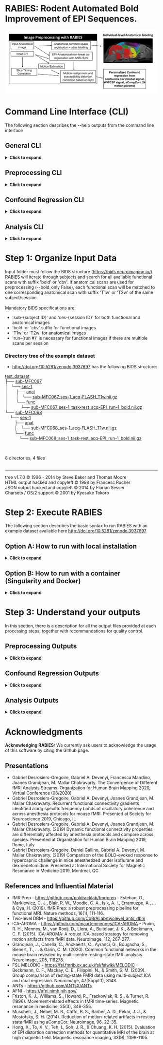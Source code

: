 # RABIES: Rodent Automated Bold Improvement of EPI Sequences.

![Processing Schema](https://github.com/Gab-D-G/pics/blob/master/processing_schema.jpg)

# Command Line Interface (CLI)

The following section describes the --help outputs from the command line interface 

## General CLI
<details><summary><b>Click to expand</b></summary>
<p>

```
usage: rabies [-h]
              [-p {Linear,MultiProc,SGE,SGEGraph,PBS,LSF,SLURM,SLURMGraph}]
              [--local_threads LOCAL_THREADS]
              [--scale_min_memory SCALE_MIN_MEMORY] [--min_proc MIN_PROC]
              Processing step ...

RABIES performs processing of rodent fMRI images. Can either run on datasets
that only contain EPI images, or both structural and EPI images.

optional arguments:
  -h, --help            show this help message and exit

Commands:
  The RABIES workflow is seperated into three different processing steps:
  preprocessing, confound regression and analysis. Outputs from the
  preprocessing provides the inputs for the subsequent confound regression,
  and finally analysis.

  Processing step       Description
    preprocess          Conducts preprocessing on an input dataset in BIDS
                        format. Preprocessing includes realignment for motion,
                        correction for susceptibility distortions through non-
                        linear registration, registration to a commonspace
                        atlas and associated masks, evaluation of confounding
                        timecourses, and includes various execution options
                        (see --help).
    confound_regression
                        Different options for confound regression are
                        available to apply directly on preprocessing outputs
                        from RABIES. Detrending and standardization of
                        timeseries is always applied. Otherwise only selected
                        confound regression and denoising strategies are
                        applied. The denoising steps are applied in the
                        following order: ICA-AROMA first, followed by
                        detrending, then regression of confound timeseries
                        orthogonal to the application of temporal filters
                        (nilearn.clean_img, Lindquist 2018), standardization
                        of timeseries, scrubbing, and finally smoothing.
    analysis            A few built-in resting-state functional connectivity
                        (FC) analysis options are provided to conduct rapid
                        analysis on the cleaned timeseries. The options
                        include seed-based FC, voxelwise or parcellated whole-
                        brain FC, group-ICA and dual regression.

Options for managing the execution of the workflow.:
  -p {Linear,MultiProc,SGE,SGEGraph,PBS,LSF,SLURM,SLURMGraph}, --plugin {Linear,MultiProc,SGE,SGEGraph,PBS,LSF,SLURM,SLURMGraph}
                        Specify the nipype plugin for workflow execution.
                        Consult nipype plugin documentation for detailed
                        options. Linear, MultiProc, SGE and SGEGraph have been
                        tested. (default: Linear)
  --local_threads LOCAL_THREADS
                        For local MultiProc execution, set the maximum number
                        of processors run in parallel, defaults to number of
                        CPUs. This option only applies to the MultiProc
                        execution plugin, otherwise it is set to 1. (default:
                        12)
  --scale_min_memory SCALE_MIN_MEMORY
                        For a parallel execution with MultiProc, the minimal
                        memory attributed to nodes can be scaled with this
                        multiplier to avoid memory crashes. (default: 1.0)
  --min_proc MIN_PROC   For SGE parallel processing, specify the minimal
                        number of nodes to be assigned to avoid memory
                        crashes. (default: 1)
```
</p>
</details>

## Preprocessing CLI
<details><summary><b>Click to expand</b></summary>
<p>

```
usage: rabies preprocess [-h] [-e] [--bias_cor_method {otsu_reg,thresh_reg}]
                         [--disable_anat_preproc] [--apply_despiking]
                         [--HMC_option {intraSubjectBOLD,0,1,2,3}]
                         [--HMC_transform {Rigid,Affine}] [--apply_slice_mc]
                         [--detect_dummy]
                         [--data_type {int16,int32,float32,float64}] [--debug]
                         [--coreg_script COREG_SCRIPT]
                         [--anat_reg_script ANAT_REG_SCRIPT]
                         [--template_reg_script TEMPLATE_REG_SCRIPT]
                         [--fast_commonspace]
                         [--nativespace_resampling NATIVESPACE_RESAMPLING]
                         [--commonspace_resampling COMMONSPACE_RESAMPLING]
                         [--anatomical_resampling ANATOMICAL_RESAMPLING]
                         [--cluster_type {local,sge,pbs,slurm}]
                         [--walltime WALLTIME] [--TR TR] [--no_STC]
                         [--tpattern {alt,seq}]
                         [--anat_template ANAT_TEMPLATE]
                         [--brain_mask BRAIN_MASK] [--WM_mask WM_MASK]
                         [--CSF_mask CSF_MASK] [--vascular_mask VASCULAR_MASK]
                         [--labels LABELS]
                         bids_dir output_dir

positional arguments:
  bids_dir              the root folder of the BIDS-formated input data
                        directory.
  output_dir            the output path to drop outputs from major
                        preprocessing steps.

optional arguments:
  -h, --help            show this help message and exit
  -e, --bold_only       Apply preprocessing with only EPI scans. commonspace
                        registration is executed through registration of the
                        EPI-generated template from ants_dbm to the anatomical
                        template. (default: False)
  --bias_cor_method {otsu_reg,thresh_reg}
                        Choose the algorithm for bias field correction of the
                        EPI before registration.otsu_reg will conduct an
                        initial serie of N4BiasFieldCorrection oriented by
                        Otsu masking method, followed by a rigid registration
                        to provide a brain mask orienting the final
                        correction.thresh_reg will instead use an initial
                        voxel intensity thresholding method for masking, and
                        will conduct a subsequent rigid registration to
                        provide a brain mask orienting the final correction.
                        (default: otsu_reg)
  --disable_anat_preproc
                        This option disables the preprocessing of anatomical
                        images before commonspace template generation.
                        (default: False)
  --apply_despiking     Whether to apply despiking of the EPI timeseries based
                        on AFNI's 3dDespike https://afni.nimh.nih.gov/pub/dist
                        /doc/program_help/3dDespike.html. (default: False)
  --HMC_option {intraSubjectBOLD,0,1,2,3}
                        Select an option for head motion realignment among the
                        pre-built options from https://github.com/ANTsX/ANTsR/
                        blob/60eefd96fedd16bceb4703ecd2cd5730e6843807/R/ants_m
                        otion_estimation.R. (default: intraSubjectBOLD)
  --HMC_transform {Rigid,Affine}
                        Select between Rigid and Affine registration for head
                        motion realignment. (default: Rigid)
  --apply_slice_mc      Whether to apply a slice-specific motion correction
                        after initial volumetric rigid correction. This second
                        motion correction can correct for interslice
                        misalignment resulting from within-TR motion.With this
                        option, motion corrections and the subsequent
                        resampling from registration are applied
                        sequentially,since the 2D slice registrations cannot
                        be concatenate with 3D transforms. (default: False)
  --detect_dummy        Detect and remove initial dummy volumes from the EPI,
                        and generate a reference EPI based on these volumes if
                        detected.Dummy volumes will be removed from the output
                        preprocessed EPI. (default: False)
  --data_type {int16,int32,float32,float64}
                        Specify data format outputs to control for file size.
                        (default: float32)
  --debug               Run in debug mode. (default: False)

Options for the registration steps. Built-in options for selecting registration scripts include 'Rigid', 'Affine', 'SyN' (non-linear), 'light_SyN', 'heavy_SyN', 'multiRAT', but can specify a custom registration script following the template script structure (see RABIES/rabies/shell_scripts/ for template).'Rigid', 'Affine' and 'SyN' options rely on an adaptive registration framework which adapts parameters to the images dimensions:
  --coreg_script COREG_SCRIPT
                        Specify EPI to anat coregistration script. (default:
                        SyN)
  --anat_reg_script ANAT_REG_SCRIPT
                        specify a registration script for the preprocessing of
                        the anatomical images. (default: Affine)
  --template_reg_script TEMPLATE_REG_SCRIPT
                        Registration script that will be used for registration
                        of the generated dataset template to the provided
                        commonspace atlas for masking and labeling. (default:
                        SyN)
  --fast_commonspace    Choosing this option will skip the generation of a
                        dataset template, and instead, each anatomical scan
                        will be individually registered to the commonspace
                        template using the --template_reg_script.Note that
                        this option, although faster, is expected to reduce
                        the quality of commonspace registration. (default:
                        False)

Options for the resampling of the EPI. Axis resampling specifications must follow the format 'dim1xdim2xdim3' (in mm) with the RAS axis convention (dim1=Right-Left, dim2=Anterior-Posterior, dim3=Superior-Inferior).:
  --nativespace_resampling NATIVESPACE_RESAMPLING
                        Can specify a resampling dimension for the nativespace
                        outputs. Must be of the form dim1xdim2xdim3 (in mm).
                        The original dimensions are conserved if 'origin' is
                        specified. (default: origin)
  --commonspace_resampling COMMONSPACE_RESAMPLING
                        Can specify a resampling dimension for the commonspace
                        outputs. Must be of the form dim1xdim2xdim3 (in mm).
                        The original dimensions are conserved if 'origin' is
                        specified.***this option specifies the resampling for
                        the --bold_only workflow (default: origin)
  --anatomical_resampling ANATOMICAL_RESAMPLING
                        To optimize the efficiency of registration, the
                        provided anatomical template is resampled based on the
                        provided input images. The dimension with the lowest
                        resolution among the provided anatomical images (EPI
                        images instead if --bold_only is True) is selected as
                        a basis for resampling the template to isotropic
                        resolution, if the provided resolution is lower than
                        the original resolution of the template.
                        Alternatively, the user can provide a custom
                        resampling dimension. This allows to accelerate
                        registration steps with minimal sampling dimensions.
                        (default: inputs_defined)

cluster options for running ants_dbm (options copied from twolevel_dbm.py)::
  --cluster_type {local,sge,pbs,slurm}
                        Choose the type of cluster system to submit jobs to
                        (default: local)
  --walltime WALLTIME   Option for job submission specifying requested time
                        per pairwise registration. (default: 20:00:00)

Specify Slice Timing Correction info that is fed to AFNI 3dTshift
    (https://afni.nimh.nih.gov/pub/dist/doc/program_help/3dTshift.html). The STC is applied in the
    anterior-posterior orientation, assuming slices were acquired in this direction.:
  --TR TR               Specify repetition time (TR) in seconds. (default:
                        1.0s)
  --no_STC              Select this option to ignore the STC step. (default:
                        False)
  --tpattern {alt,seq}  Specify if interleaved or sequential acquisition.
                        'alt' for interleaved, 'seq' for sequential. (default:
                        alt)

Provided commonspace atlas files.:
  --anat_template ANAT_TEMPLATE
                        Anatomical file for the commonspace template.
                        (default: /home/gabriel/RABIES-0.2.1/rabies/../templat
                        e_files/DSURQE_40micron_average.nii.gz)
  --brain_mask BRAIN_MASK
                        Brain mask for the template. (default: /home/gabriel/R
                        ABIES-0.2.1/rabies/../template_files/DSURQE_100micron_
                        mask.nii.gz)
  --WM_mask WM_MASK     White matter mask for the template. (default: /home/ga
                        briel/RABIES-0.2.1/rabies/../template_files/DSURQE_100
                        micron_eroded_WM_mask.nii.gz)
  --CSF_mask CSF_MASK   CSF mask for the template. (default: /home/gabriel/RAB
                        IES-0.2.1/rabies/../template_files/DSURQE_100micron_er
                        oded_CSF_mask.nii.gz)
  --vascular_mask VASCULAR_MASK
                        Can provide a mask of major blood vessels for
                        computing confound timeseries. The default mask was
                        generated by applying MELODIC ICA and selecting the
                        resulting component mapping onto major veins.
                        (Grandjean et al. 2020, NeuroImage; Beckmann et al.
                        2005) (default: /home/gabriel/RABIES-0.2.1/rabies/../t
                        emplate_files/vascular_mask.nii.gz)
  --labels LABELS       Atlas file with anatomical labels. (default: /home/gab
                        riel/RABIES-0.2.1/rabies/../template_files/DSURQE_40mi
                        cron_labels.nii.gz)
```

</p>
</details>

## Confound Regression CLI
<details><summary><b>Click to expand</b></summary>
<p>

```
usage: rabies confound_regression [-h] [--wf_name WF_NAME]
                                  [--commonspace_bold] [--TR TR]
                                  [--highpass HIGHPASS] [--lowpass LOWPASS]
                                  [--smoothing_filter SMOOTHING_FILTER]
                                  [--run_aroma] [--aroma_dim AROMA_DIM]
                                  [--conf_list [{WM_signal,CSF_signal,vascular_signal,global_signal,aCompCor,mot_6,mot_24,mean_FD} [{WM_signal,CSF_signal,vascular_signal,global_signal,aCompCor,mot_6,mot_24,mean_FD} ...]]]
                                  [--apply_scrubbing]
                                  [--scrubbing_threshold SCRUBBING_THRESHOLD]
                                  [--timeseries_interval TIMESERIES_INTERVAL]
                                  [--diagnosis_output]
                                  preprocess_out output_dir

positional arguments:
  preprocess_out        path to RABIES preprocessing output directory with the
                        datasinks.
  output_dir            path to drop confound regression output datasink.

optional arguments:
  -h, --help            show this help message and exit
  --wf_name WF_NAME     Can specify a name for the workflow of this confound
                        regression run, to avoid potential overlaps with
                        previous runs (can be useful if investigating multiple
                        strategies). (default: confound_regression_wf)
  --commonspace_bold    If should run confound regression on the commonspace
                        bold output. (default: False)
  --TR TR               Specify repetition time (TR) in seconds. (default:
                        1.0s)
  --highpass HIGHPASS   Specify highpass filter frequency. (default: None)
  --lowpass LOWPASS     Specify lowpass filter frequency. (default: None)
  --smoothing_filter SMOOTHING_FILTER
                        Specify smoothing filter size in mm. (default: None)
  --run_aroma           Whether to run ICA-AROMA or not. The classifier
                        implemented within RABIES is a slightly modified
                        version from the original (Pruim et al. 2015), with
                        parameters and masks adapted for rodent images.
                        (default: False)
  --aroma_dim AROMA_DIM
                        Can specify a number of dimension for the MELODIC run
                        before ICA-AROMA. (default: 0)
  --conf_list [{WM_signal,CSF_signal,vascular_signal,global_signal,aCompCor,mot_6,mot_24,mean_FD} [{WM_signal,CSF_signal,vascular_signal,global_signal,aCompCor,mot_6,mot_24,mean_FD} ...]]
                        list of nuisance regressors that will be applied on
                        voxel timeseries. mot_6 corresponds to the 6 rigid
                        body parameters, and mot_24 corresponds to the 6 rigid
                        parameters, their temporal derivative, and all 12
                        parameters squared (Friston et al. 1996). aCompCor
                        corresponds the timeseries of components from a PCA
                        conducted on the combined WM and CSF masks voxel
                        timeseries, including all components that together
                        explain 50 percent. of the variance, as in Muschelli
                        et al. 2014. (default: [])
  --apply_scrubbing     Whether to apply scrubbing or not. A temporal mask
                        will be generated based on the FD threshold. The
                        frames that exceed the given threshold together with 1
                        back and 2 forward frames will be masked out from the
                        data after the application of all other confound
                        regression steps (as in Power et al. 2012). (default:
                        False)
  --scrubbing_threshold SCRUBBING_THRESHOLD
                        Scrubbing threshold for the mean framewise
                        displacement in mm (averaged across the brain mask) to
                        select corrupted volumes. (default: 0.05)
  --timeseries_interval TIMESERIES_INTERVAL
                        Specify a time interval in the timeseries to keep.
                        e.g. "0,80". By default all timeseries are kept.
                        (default: all)
  --diagnosis_output    Run a diagnosis for each individual image by computing
                        melodic-ICA on the corrected timeseries,and compute a
                        tSNR map from the input uncorrected image. (default:
                        False)
```

</p>
</details>

## Analysis CLI
<details><summary><b>Click to expand</b></summary>
<p>

```
usage: rabies analysis [-h] [--seed_list [SEED_LIST [SEED_LIST ...]]]
                       [--FC_matrix] [--ROI_type {parcellated,voxelwise}]
                       [--group_ICA] [--TR TR] [--dim DIM] [--DR_ICA]
                       [--IC_file IC_FILE]
                       confound_regression_out output_dir

positional arguments:
  confound_regression_out
                        path to RABIES confound regression output directory
                        with the datasink.
  output_dir            the output path to drop analysis outputs.

optional arguments:
  -h, --help            show this help message and exit
  --seed_list [SEED_LIST [SEED_LIST ...]]
                        Can provide a list of seed .nii images that will be
                        used to evaluate seed-based correlation maps based on
                        Pearson's r.Each seed must consist of a binary mask
                        representing the ROI in commonspace. (default: [])

Options for performing a whole-brain timeseries correlation matrix analysis.:
  --FC_matrix           Choose this option to derive a whole-brain functional
                        connectivity matrix, based on the Pearson's r
                        correlation of regional timeseries for each subject
                        cleaned timeseries. (default: False)
  --ROI_type {parcellated,voxelwise}
                        Define the types of ROI to extract regional timeseries
                        for correlation matrix analysis. Options are
                        'parcellated', in which case the atlas labels provided
                        for preprocessing are used as ROIs, or 'voxelwise', in
                        which case all voxel timeseries are cross-correlated.
                        (default: parcellated)

Options for performing group-ICA using FSL's MELODIC on the whole dataset cleaned timeseries.Note that confound regression must have been conducted on commonspace outputs.:
  --group_ICA           Choose this option to conduct group-ICA. (default:
                        False)
  --TR TR               Specify repetition time (TR) in seconds. (default:
                        1.0s)
  --dim DIM             You can specify the number of ICA components to be
                        derived. The default uses an automatic estimation.
                        (default: 0)

Options for performing a dual regression analysis based on a previous group-ICA run from FSL's MELODIC. Note that confound regression must have been conducted on commonspace outputs.:
  --DR_ICA              Choose this option to conduct dual regression on each
                        subject timeseries. This analysis will output the
                        spatial maps corresponding to the linear coefficients
                        from the second linear regression. See
                        rabies.analysis_pkg.analysis_functions.dual_regression
                        for the specific code. (default: False)
  --IC_file IC_FILE     Option to provide a melodic_IC.nii.gz file with the
                        ICA components from a previous group-ICA run. If none
                        is provided, a group-ICA will be run with the dataset
                        cleaned timeseries. (default: None)
```

</p>
</details>

# Step 1: Organize Input Data

Input folder must follow the BIDS structure (https://bids.neuroimaging.io/). RABIES will iterate through subjects and search for all available functional scans with suffix 'bold' or 'cbv'.
If anatomical scans are used for preprocessing (--bold_only False), each functional scan will be matched to one corresponding anatomical scan with suffix 'T1w' or 'T2w' of the same subject/session.
<br/>
<br/>
Mandatory BIDS specifications are:
* 'sub-{subject ID}' and 'ses-{session ID}' for both functional and anatomical images
* 'bold' or 'cbv' suffix for functional images
* 'T1w' or 'T2w' for anatomical images
* 'run-{run #}' is necessary for functional images if there are multiple scans per session

### Directory tree of the example dataset
* http://doi.org/10.5281/zenodo.3937697 has the following BIDS structure:

<!DOCTYPE html>
<html>
<head>
 <meta http-equiv="Content-Type" content="text/html; charset=UTF-8">
 <meta name="Author" content="Made by 'tree'">
 <meta name="GENERATOR" content="$Version: $ tree v1.7.0 (c) 1996 - 2014 by Steve Baker, Thomas Moore, Francesc Rocher, Florian Sesser, Kyosuke Tokoro $">
  <!--
  BODY { font-family : ariel, monospace, sans-serif; }
  P { font-weight: normal; font-family : ariel, monospace, sans-serif; color: black; background-color: transparent;}
  B { font-weight: normal; color: black; background-color: transparent;}
  A:visited { font-weight : normal; text-decoration : none; background-color : transparent; margin : 0px 0px 0px 0px; padding : 0px 0px 0px 0px; display: inline; }
  A:link    { font-weight : normal; text-decoration : none; margin : 0px 0px 0px 0px; padding : 0px 0px 0px 0px; display: inline; }
  A:hover   { color : #000000; font-weight : normal; text-decoration : underline; background-color : yellow; margin : 0px 0px 0px 0px; padding : 0px 0px 0px 0px; display: inline; }
  A:active  { color : #000000; font-weight: normal; background-color : transparent; margin : 0px 0px 0px 0px; padding : 0px 0px 0px 0px; display: inline; }
  .VERSION { font-size: small; font-family : arial, sans-serif; }
  .NORM  { color: black;  background-color: transparent;}
  .FIFO  { color: purple; background-color: transparent;}
  .CHAR  { color: yellow; background-color: transparent;}
  .DIR   { color: blue;   background-color: transparent;}
  .BLOCK { color: yellow; background-color: transparent;}
  .LINK  { color: aqua;   background-color: transparent;}
  .SOCK  { color: fuchsia;background-color: transparent;}
  .EXEC  { color: green;  background-color: transparent;}
  -->
</head>
<body>
	<p>
	<a href="test_dataset">test_dataset</a><br>
	├── <a href="test_dataset/sub-MFC067/">sub-MFC067</a><br>
	│   └── <a href="test_dataset/sub-MFC067/ses-1/">ses-1</a><br>
	│   &nbsp;&nbsp;&nbsp; ├── <a href="test_dataset/sub-MFC067/ses-1/anat/">anat</a><br>
	│   &nbsp;&nbsp;&nbsp; │   └── <a href="test_dataset/sub-MFC067/ses-1/anat/sub-MFC067_ses-1_acq-FLASH_T1w.nii.gz">sub-MFC067_ses-1_acq-FLASH_T1w.nii.gz</a><br>
	│   &nbsp;&nbsp;&nbsp; └── <a href="test_dataset/sub-MFC067/ses-1/func/">func</a><br>
	│   &nbsp;&nbsp;&nbsp; &nbsp;&nbsp;&nbsp; └── <a href="test_dataset/sub-MFC067/ses-1/func/sub-MFC067_ses-1_task-rest_acq-EPI_run-1_bold.nii.gz">sub-MFC067_ses-1_task-rest_acq-EPI_run-1_bold.nii.gz</a><br>
	└── <a href="test_dataset/sub-MFC068/">sub-MFC068</a><br>
	&nbsp;&nbsp;&nbsp; └── <a href="test_dataset/sub-MFC068/ses-1/">ses-1</a><br>
	&nbsp;&nbsp;&nbsp; &nbsp;&nbsp;&nbsp; ├── <a href="test_dataset/sub-MFC068/ses-1/anat/">anat</a><br>
	&nbsp;&nbsp;&nbsp; &nbsp;&nbsp;&nbsp; │   └── <a href="test_dataset/sub-MFC068/ses-1/anat/sub-MFC068_ses-1_acq-FLASH_T1w.nii.gz">sub-MFC068_ses-1_acq-FLASH_T1w.nii.gz</a><br>
	&nbsp;&nbsp;&nbsp; &nbsp;&nbsp;&nbsp; └── <a href="test_dataset/sub-MFC068/ses-1/func/">func</a><br>
	&nbsp;&nbsp;&nbsp; &nbsp;&nbsp;&nbsp; &nbsp;&nbsp;&nbsp; └── <a href="test_dataset/sub-MFC068/ses-1/func/sub-MFC068_ses-1_task-rest_acq-EPI_run-1_bold.nii.gz">sub-MFC068_ses-1_task-rest_acq-EPI_run-1_bold.nii.gz</a><br>
	<br><br>
	</p>
	<p>

8 directories, 4 files
	<br><br>
	</p>
	<hr>
	<p class="VERSION">
		 tree v1.7.0 © 1996 - 2014 by Steve Baker and Thomas Moore <br>
		 HTML output hacked and copyleft © 1998 by Francesc Rocher <br>
		 JSON output hacked and copyleft © 2014 by Florian Sesser <br>
		 Charsets / OS/2 support © 2001 by Kyosuke Tokoro
	</p>
</body>
</html>

# Step 2: Execute RABIES
The following section describes the basic syntax to run RABIES with an example dataset available here http://doi.org/10.5281/zenodo.3937697

## Option A: How to run with local installation

<details><summary><b>Click to expand</b></summary>
<p>

**preprocess**
```sh
rabies -p MultiProc preprocess test_dataset/ preprocess_outputs/ --TR 1.0s --no_STC
```
First, this will run the minimal preprocessing step on the test dataset and store outputs into preprocess_outputs/ folder. The option -p MultiProc specifies to run the pipeline in parallel according to available local threads.
<br/>

**confound_regression**
```sh
rabies -p MultiProc confound_regression preprocess_outputs/ confound_regression_outputs/ --TR 1.0s --commonspace_bold --smoothing_filter 0.3 --conf_list WM_signal CSF_signal vascular_signal mot_6
```
Next, to conduct the modeling and regression of confounding sources, the confound_regression step can be run with custom options for denoising. In this case, we apply a highpass filtering at 0.01Hz, together with the voxelwise regression of the 6 rigid realignment parameters and the mean WM,CSF and vascular signal which are derived from masks provided along with the anatomical template. Finally, a smoothing filter 0.3mm is applied. We are running this on the commonspace outputs from preprocess (--commonspace_bold), since we will run analysis in commonspace in the next step.
<br/>

**analysis**
```sh
rabies -p MultiProc analysis confound_regression_outputs analysis_outputs/ --TR 1.0s --group_ICA --DR_ICA
```
Finally, RABIES has a few standard analysis options provided, which are specified in the Analysis documentation. In this example, we are going to run group independent component analysis (--group_ICA), using FSL's MELODIC function, followed by a dual regression (--DR_ICA) to back propagate the group components onto individual subjects.

</p>
</details>

## Option B: How to run with a container (Singularity and Docker)

<details><summary><b>Click to expand</b></summary>
<p>

Containers are independent computing environments which have their own dependencies installed to ensure consistent and reliable
execution of the software regardless of the user.
Singularity containers can be exported to remote high-performance computing platforms (e.g. computecanada).
<br/>
The main difference for the execution of a container consists in relating the paths for all relevant directories from the local
computer to the container's internal folders. This is done using -B for Singularity and -v for Docker. See below for examples:
<br/>

### Singularity execution

**preprocess**
```sh
singularity run -B $PWD/test_dataset:/test_dataset:ro \
-B $PWD/preprocess_outputs:/preprocess_outputs/ \
/path_to_singularity_image/rabies.sif -p MultiProc preprocess /test_dataset/ /preprocess_outputs/ --TR 1.0s --no_STC
```
<br/>

**confound_regression**
```sh
singularity run -B $PWD/test_dataset:/test_dataset:ro \
-B $PWD/preprocess_outputs:/preprocess_outputs/ \
-B $PWD/confound_regression_outputs:/confound_regression_outputs/ \
/path_to_singularity_image/rabies.sif -p MultiProc confound_regression /preprocess_outputs/ /confound_regression_outputs/ --TR 1.0s --highpass 0.01 --commonspace_bold --smoothing_filter 0.3 --conf_list WM_signal CSF_signal vascular_signal mot_6
```
Note here that the path to the dataset is still linked to the container with -B, even though it is not explicitely part of the inputs in the confound regression call. This is necessary since the paths used in the preprocess steps are still accessed in the background, and there will be an error if the paths are not kept consistent across processing steps.
<br/>

**analysis**
```sh
singularity run -B $PWD/test_dataset:/test_dataset:ro \
-B $PWD/preprocess_outputs:/preprocess_outputs/ \
-B $PWD/confound_regression_outputs:/confound_regression_outputs/ \
-B $PWD/analysis_outputs:/analysis_outputs/ \
/path_to_singularity_image/rabies.sif -p MultiProc analysis /confound_regression_outputs /analysis_outputs/ --TR 1.0s --group_ICA --DR_ICA
```
<br/>

### Docker execution
```sh
docker run -it --rm \
-v /local_input_folder_path:/nii_inputs:ro \
-v /local_output_folder_path:/outputs \
rabies preprocess /nii_inputs /outputs --further_execution_specifications
```
The docker execution has very similar syntax to the singularity execution, except that -B is replaced by -v, and some further specifications may be needed (e.g. -it, --rm).

</p>
</details>

# Step 3: Understand your outputs

In this section, there is a description for all the output files provided at each processing steps, together with recommandations for quality control.

## Preprocessing Outputs
<details><summary><b>Click to expand</b></summary>
<p>

Important outputs will be found in the datasink folders. All the different preprocessing outputs are found below:
- **anat_datasink**: Includes outputs specific to the anatomical preprocessing workflow
    - anat_preproc: preprocessed anatomical scans that are used for further registrations
    - anat_mask: brain mask in the anatomical native space
    - WM_mask: WM mask in the anatomical native space
    - CSF_mask: CSF mask in the anatomical native space
    - anat_labels: atlas labels in the anatomical native space
- **bold_datasink**: Includes corrected EPI timeseries (corrected_bold/ for native space and commonspace_bold/ for registered to commonspace), EPI masks and other key EPI outputs from the preprocessing workflow
    - input_bold: original raw EPI images used as inputs into the pipeline
    - corrected_bold: EPI timeseries after preprocessing in native space
    - corrected_bold_ref: reference 3D EPI image (temporal median) after correction
    - bold_brain_mask: brain mask in the corrected_bold space
    - bold_WM_mask: WM mask in the corrected_bold space
    - bold_CSF_mask: CSF mask in the corrected_bold space
    - bold_labels: atlas labels in the corrected_bold space
    - commonspace_bold: EPI timeseries after preprocessing in common space
    - commonspace_bold_mask: brain mask in the commonspace_bold space
    - commonspace_bold_WM_mask: WM mask in the commonspace_bold space
    - commonspace_bold_CSF_mask: CSF mask in the commonspace_bold space
    - commonspace_vascular_mask: vascular mask in the commonspace_bold space
    - commonspace_bold_labels: atlas labels in the commonspace_bold space
    - initial_bold_ref: initial reference 3D EPI image that was subsequently used for bias-field correction
    - bias_cor_bold: reference 3D EPI after bias-field correction which is then used for co-registration
    - bias_cor_bold_warped2anat: bias_cor_bold warped to the co-registration target anatomical image
- **commonspace_datasink**: Outputs from the common space registration
    - ants_dbm_template: the dataset template generated from the registration of anatomical images, using two-level ants dbm (https://github.com/CoBrALab/twolevel_ants_dbm), can be found here
    - warped_template: ants_dbm_template warped to the provided common space template after registration
    - ants_dbm_outputs: a complete output from the two-level ants dbm run for the generation of a dataset anatomical template
- **transforms_datasink**: Contains all transforms
    - affine_bold2anat: affine transforms from the EPI co-registration to the anatomical image
    - warp_bold2anat: non-linear transforms from the EPI co-registration to the anatomical image
    - inverse_warp_bold2anat: inverse of the non-linear transforms from the EPI co-registration to the anatomical image
    - anat_to_template_affine: affine transforms from the registration of the anatomical image to ants_dbm_template registration
    - anat_to_template_warp: non-linear transforms from the registration of the anatomical image to ants_dbm_template registration
    - anat_to_template_inverse_warp: inverse of the non-linear transforms from the registration of the anatomical image to ants_dbm_template
    - template_to_common_affine: affine transforms from the registration of the ants_dbm_template to the commonspace template
    - template_to_common_warp: non-linear transforms from the registration of the ants_dbm_template to the commonspace template
    - template_to_common_inverse_warp: inverse of the non-linear transforms from the registration of the ants_dbm_template to the commonspace template

- **confounds_datasink**: contains confounding features from the EPI that are relevant for subsequent confound regression
    - confounds_csv: a .csv file with the diverse potential confound timecourses. Includes up to 24 motion parameters (6 rigid parameters, their temporal derivative, and all 12 parameters squared; Friston et al. 1996), the global signal, the WM mask signal, the CSF mask signal, the vascular mask signal and aCompCor timecourses (Muschelli et al. 2014).
    - FD_csv: a .csv file with the timecourse of the voxelwise mean and maximal framewise displacement (FD) estimations
    - FD_voxelwise: a .nii image which contains FD timecourses for all single voxel
    - pos_voxelwise: a .nii image which contains the relative positioning timecourses for all single voxel

### Recommendations for Quality Control (QC)
Visual QC outputs in .png format are generate for several processing milestones. These can be found in the rabies_out/QC_report folder.
The milestones include:
* **template_files**: displays the overlap of the provided anatomical template with it's associated masks and labels.
* **anat_denoising**: represents the processing steps for the denoising of the anatomical image before main registration steps. It includes 1-the raw image, 2-the initial correction, 3-the overlap of the registered mask used for final correction, 4-final corrected output.
* **bold_denoising**: same as anat_denoising, but for the functional image.
* **EPI2Anat**: registration of the EPI to the anatomical image within subject
* **Anat2Template**: registration of the anatomical image to the dataset-generated template
* **Template2Commonspace**: registration of the dataset template to the provided commonspace template
* **temporal_denoising**: includes the timecourse of the head motion realignment parameters and associated framewise displacement. Also include spatial maps for temporal variability and tSNR.
The following image presents an example of the overlap for the EPI2Anat registration:
![Processing Schema](https://github.com/Gab-D-G/pics/blob/master/sub-jgrAesMEDISOc11L_ses-1_run-1_EPI2Anat.png)

</p>
</details>

## Confound Regression Outputs

<details><summary><b>Click to expand</b></summary>
<p>

Important outputs from confound regression will be found in the confound_regression_datasink present in the provided output folder:
- **confound_regression_datasink**: Includes outputs specific to the anatomical preprocessing workflow
    - cleaned_timeseries: Resulting timeseries after the application of confound regression
    - VE_file: .pkl file which contains a dictionary vectors, where each vector corresponds to the voxelwise the variance explained (VE) from each regressor in the regression model
    - aroma_out: if --run_aroma is selected, the outputs from running ICA-AROMA will be saved, which includes the MELODIC ICA outputs and the component classification results
    - subject_melodic_ICA: if --diagnosis_output is activated, will contain the outputs from MELODIC ICA run on each individual scan
    - tSNR_map: if --diagnosis_output is activated, this will contain the tSNR map for each scan before confound regression

</p>
</details>

## Analysis Outputs

<details><summary><b>Click to expand</b></summary>
<p>

Important outputs from analysis will be found in the analysis_datasink present in the provided output folder:
- **analysis_datasink**: Includes outputs specific to the anatomical preprocessing workflow
    - group_ICA_dir: complete output from MELODIC ICA, which includes a HTML report for visualization
    - group_IC_file: MELODIC ICA output file with the ICA components
    - DR_data_file: dual regression outputs in the form of a .pkl file which contains a 2D numpy array of component number by voxel number
    - DR_nii_file: dual regression outputs in the form of a .nii file which contains all component 3D maps concatenated into a single .nii file, where the component numbers correspond to the provided template ICA file
    - matrix_data_file: .pkl file which contains a 2D numpy array representing the whole-brain correlation matrix. If using parcellation, the row/column ROI indices are in increasing number of the atlas label number
    - matrix_fig: .png file offered for visualization which represent the correlation matrix
    - seed_correlation_maps: nifti files with voxelwise correlation maps for all provided seeds for seed-based FC

</p>
</details>

# Acknowledgments

**Acknowledging RABIES:** We currently ask users to acknowledge the usage of this software by citing the Github page.

## Presentations
* Gabriel Desrosiers-Gregoire, Gabriel A. Devenyi, Francesca Mandino, Joanes Grandjean, M. Mallar Chakravarty. The Convergence of Different fMRI Analysis Streams.
Organization for Human Brain Mapping 2020, Virtual Conference (06/2020)
* Gabriel Desrosiers-Gregoire, Gabriel A. Devenyi, Joanes Grandjean, M. Mallar Chakravarty. Recurrent functional connectivity gradients identified along specific frequency bands of oscillatory coherence and across anesthesia protocols for mouse fMRI. Presented at Society for Neuroscience 2019, Chicago, IL
* Gabriel Desrosiers-Gregoire, Gabriel A. Devenyi, Joanes Grandjean, M. Mallar Chakravarty. (2019) Dynamic functional connectivity properties are differentially affected by anesthesia protocols and compare across species. Presented at Organization for Human Brain Mapping 2019, Rome, Italy
* Gabriel Desrosiers-Gregoire, Daniel Gallino, Gabriel A. Devenyi, M. Mallar Chakravarty. (2019) Comparison of the BOLD-evoked response to hypercapnic challenge in mice anesthetized under isoflurane and dexmedetomidine. Presented at International Society for Magnetic Resonance in Medicine 2019, Montreal, QC

## References and Influential Material
* fMRIPrep - https://github.com/poldracklab/fmriprep - Esteban, O., Markiewicz, C. J., Blair, R. W., Moodie, C. A., Isik, A. I., Erramuzpe, A., ... & Oya, H. (2019). fMRIPrep: a robust preprocessing pipeline for functional MRI. Nature methods, 16(1), 111-116.
* Two-level DBM - https://github.com/CoBrALab/twolevel_ants_dbm
* ICA-AROMA - https://github.com/maartenmennes/ICA-AROMA - Pruim, R. H., Mennes, M., van Rooij, D., Llera, A., Buitelaar, J. K., & Beckmann, C. F. (2015). ICA-AROMA: A robust ICA-based strategy for removing motion artifacts from fMRI data. Neuroimage, 112, 267-277.
* Grandjean, J., Canella, C., Anckaerts, C., Ayrancı, G., Bougacha, S., Bienert, T., ... & Garin, C. M. (2020). Common functional networks in the mouse brain revealed by multi-centre resting-state fMRI analysis. Neuroimage, 205, 116278.
* FSL MELODIC - https://fsl.fmrib.ox.ac.uk/fsl/fslwiki/MELODIC - Beckmann, C. F., Mackay, C. E., Filippini, N., & Smith, S. M. (2009). Group comparison of resting-state FMRI data using multi-subject ICA and dual regression. Neuroimage, 47(Suppl 1), S148.
* ANTs - https://github.com/ANTsX/ANTs
* AFNI - https://afni.nimh.nih.gov/
* Friston, K. J., Williams, S., Howard, R., Frackowiak, R. S., & Turner, R. (1996). Movement‐related effects in fMRI time‐series. Magnetic resonance in medicine, 35(3), 346-355.
* Muschelli, J., Nebel, M. B., Caffo, B. S., Barber, A. D., Pekar, J. J., & Mostofsky, S. H. (2014). Reduction of motion-related artifacts in resting state fMRI using aCompCor. Neuroimage, 96, 22-35.
* Hong, X., To, X. V., Teh, I., Soh, J. R., & Chuang, K. H. (2015). Evaluation of EPI distortion correction methods for quantitative MRI of the brain at high magnetic field. Magnetic resonance imaging, 33(9), 1098-1105.
